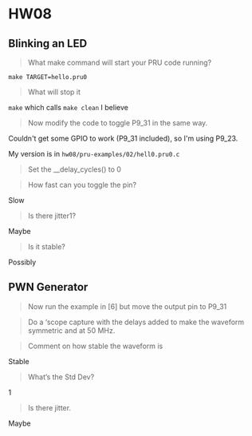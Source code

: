 # HW08

## Blinking an LED

> What make command will start your PRU code running?

`make TARGET=hello.pru0`

> What will stop it

`make` which calls `make clean` I believe

> Now modify the code to toggle P9_31 in the same way.

Couldn't get some GPIO to work (P9_31 included), so I'm using P9_23.

My version is in `hw08/pru-examples/02/hell0.pru0.c`

> Set the __delay_cycles() to 0

> How fast can you toggle the pin?

Slow

> Is there jitter1?

Maybe

> Is it stable?

Possibly

## PWN Generator

> Now run the example in [6] but move the output pin to P9_31

> Do a ‘scope capture with the delays added to make the waveform symmetric and at 50 MHz.

> Comment on how stable the waveform is

Stable

> What’s the Std Dev?

1

> Is there jitter.

Maybe
